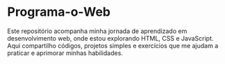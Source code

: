 # Programa-o-Web
Este repositório acompanha minha jornada de aprendizado em desenvolvimento web, onde estou explorando HTML, CSS e JavaScript. Aqui compartilho códigos, projetos simples e exercícios que me ajudam a praticar e aprimorar minhas habilidades.
